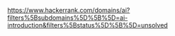 https://www.hackerrank.com/domains/ai?filters%5Bsubdomains%5D%5B%5D=ai-introduction&filters%5Bstatus%5D%5B%5D=unsolved
